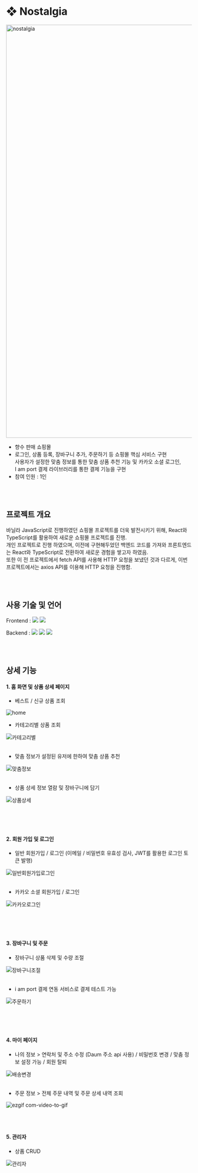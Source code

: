 # ❖ Nostalgia  
<img width="1118" alt="nostalgia" src="https://github.com/user-attachments/assets/9ea8eab5-20dd-43af-b96a-6d87112196cc">

- 향수 판매 쇼핑몰  
- 로그인, 상품 등록, 장바구니 추가, 주문하기 등 쇼핑몰 핵심 서비스 구현  
사용자가 설정한 맞춤 정보를 통한 맞춤 상품 추천 기능 및 카카오 소셜 로그인,  
I am port 결제 라이브러리를 통한 결제 기능을 구현
- 참여 인원 : 1인
  

<br />
<br />

## 프로젝트 개요
바닐라 JavaScript로 진행하였던 쇼핑몰 프로젝트를 더욱 발전시키기 위해, React와 TypeScript를 활용하여 새로운 쇼핑몰 프로젝트를 진행. 
<br />
개인 프로젝트로 진행 하였으며, 이전에 구현해두었던 백엔드 코드를 가져와 프론트엔드는 React와 TypeScript로 전환하여 새로운 경험을 쌓고자 하였음. 
<br />
또한 이 전 프로젝트에서 fetch API를 사용해 HTTP 요청을 보냈던 것과 다르게, 이번 프로젝트에서는 axios API를 이용해 HTTP 요청을 진행함.

<br />
<br />

## 사용 기술 및 언어  
Frontend : <img src="https://img.shields.io/badge/react-61DAFB?style=for-the-badge&logo=react&logoColor=black"> <img src="https://img.shields.io/badge/typescript-3178C6?style=for-the-badge&logo=typescript&logoColor=white"> 

Backend : <img src="https://img.shields.io/badge/node.js-339933?style=for-the-badge&logo=Node.js&logoColor=white"> <img src="https://img.shields.io/badge/express-000000?style=for-the-badge&logo=express&logoColor=white"> <img src="https://img.shields.io/badge/mongoDB-47A248?style=for-the-badge&logo=MongoDB&logoColor=white">

<br />
<br />

## 상세 기능  
#### 1. 홈 화면 및 상품 상세 페이지  
- 베스트 / 신규 상품 조회

![home](https://github.com/haesol0414/Nostalgia/assets/86980317/6962c1ec-2f67-4b91-aca4-c23050017963)
<br />


- 카테고리별 상품 조회
  
![카테고리별](https://github.com/haesol0414/Nostalgia/assets/86980317/4bc6b7a6-1cd1-4178-b95f-a0cd1dd2a4c5)  
<br />



- 맞춤 정보가 설정된 유저에 한하여 맞춤 상품 추천
  
![맞춤정보](https://github.com/haesol0414/Nostalgia/assets/86980317/b33c8c65-7275-414b-8fb4-c8acde16265f)  
<br />



- 상품 상세 정보 열람 및 장바구니에 담기
  
![상품상세](https://github.com/haesol0414/Nostalgia/assets/86980317/e2556479-45b0-4eec-8fbc-1a06505a7d73)  
<br />

<br />
<br />

#### 2. 회원 가입 및 로그인
- 일반 회원가입 / 로그인 (이메일 / 비밀번호 유효성 검사, JWT를 활용한 로그인 토큰 발행)
  
![일반회원가입로그인](https://github.com/haesol0414/Nostalgia/assets/86980317/ef88db98-1e7d-4254-83d0-515b95fe7610)  
<br />



- 카카오 소셜 회원가입 / 로그인
  
![카카오로그인](https://github.com/haesol0414/Nostalgia/assets/86980317/bdd216aa-5c08-410b-aa5e-c963613e5e29)  
<br />

<br />
<br />
 
#### 3. 장바구니 및 주문  
- 장바구니 상품 삭제 및 수량 조절
  
![장바구니조절](https://github.com/haesol0414/Nostalgia/assets/86980317/f1a58a3e-4549-4767-92d4-ef8a9a809fd8)  
<br />


- i am port 결제 연동 서비스로 결제 테스트 가능
  
![주문하기](https://github.com/haesol0414/Nostalgia/assets/86980317/cf550dad-e171-454a-90a1-7b7951f15a11)  
<br />

<br />
<br />

#### 4. 마이 페이지  

- 나의 정보 > 연락처 및 주소 수정 (Daum 주소 api 사용) / 비밀번호 변경 / 맞춤 정보 설정 가능 / 회원 탈퇴
  
![배송변경](https://github.com/haesol0414/Nostalgia/assets/86980317/bffa5be9-15ee-4c21-82c8-cfc3587b8beb)  
<br />


- 주문 정보 > 전체 주문 내역 및 주문 상세 내역 조회
  
![ezgif com-video-to-gif](https://github.com/haesol0414/Nostalgia/assets/86980317/ca712873-5abb-49e9-936b-1ae956555941)
<br />

<br />
<br />

#### 5. 관리자  
- 상품 CRUD
  
![관리자](https://github.com/haesol0414/Nostalgia/assets/86980317/5f21f8d4-f0b2-4e77-aac6-16fc12cd4d9e)  
<br />








